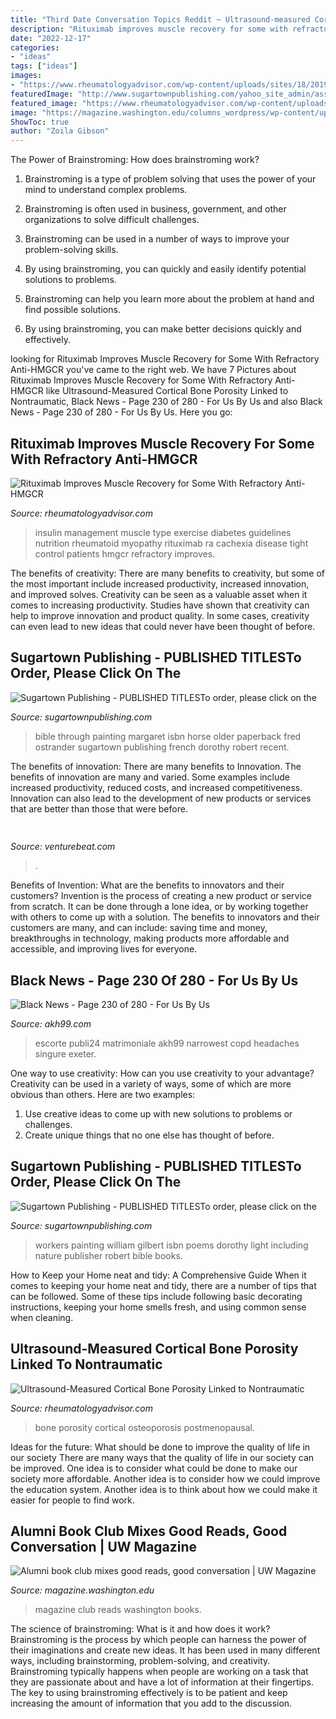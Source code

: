 ```yaml
---
title: "Third Date Conversation Topics Reddit ~ Ultrasound-measured Cortical Bone Porosity Linked To Nontraumatic"
description: "Rituximab improves muscle recovery for some with refractory anti-hmgcr"
date: "2022-12-17"
categories:
- "ideas"
tags: ["ideas"]
images:
- "https://www.rheumatologyadvisor.com/wp-content/uploads/sites/18/2019/01/thinkstockphotos465480234_1008677.jpg"
featuredImage: "http://www.sugartownpublishing.com/yahoo_site_admin/assets/images/It_Lasts_for_a_Moment_Horse_Cover22_page1_image3.336120139_std.jpg"
featured_image: "https://www.rheumatologyadvisor.com/wp-content/uploads/sites/18/2019/01/boneosteoporosisg911041622_1483525.jpg"
image: "https://magazine.washington.edu/columns_wordpress/wp-content/uploads/2021/01/books_og.jpg"
ShowToc: true
author: "Zoila Gibson"
---
```



The Power of Brainstroming: How does brainstroming work?
1. Brainstroming is a type of problem solving that uses the power of your mind to understand complex problems.
2. Brainstroming is often used in business, government, and other organizations to solve difficult challenges.

3. Brainstroming can be used in a number of ways to improve your problem-solving skills.

4. By using brainstroming, you can quickly and easily identify potential solutions to problems.

5. Brainstroming can help you learn more about the problem at hand and find possible solutions.

6. By using brainstroming, you can make better decisions quickly and effectively.

	

		
looking for Rituximab Improves Muscle Recovery for Some With Refractory Anti-HMGCR you've came to the right web. We have 7 Pictures about Rituximab Improves Muscle Recovery for Some With Refractory Anti-HMGCR like Ultrasound-Measured Cortical Bone Porosity Linked to Nontraumatic, Black News - Page 230 of 280 - For Us By Us and also Black News - Page 230 of 280 - For Us By Us. Here you go:
		
    
## Rituximab Improves Muscle Recovery For Some With Refractory Anti-HMGCR

<img loading=lazy src="https://www.rheumatologyadvisor.com/wp-content/uploads/sites/18/2019/01/thinkstockphotos465480234_1008677.jpg" onerror="this.onerror=null;this.src='https://tse1.mm.bing.net/th?id=OIP.a0SXdhGHOmKmR6xxErnP4AHaE7&amp;pid=15.1';" alt="Rituximab Improves Muscle Recovery for Some With Refractory Anti-HMGCR">

_Source: rheumatologyadvisor.com_

>insulin management muscle type exercise diabetes guidelines nutrition rheumatoid myopathy rituximab ra cachexia disease tight control patients hmgcr refractory improves. 

	

The benefits of creativity: There are many benefits to creativity, but some of the most important include increased productivity, increased innovation, and improved solves.
Creativity can be seen as a valuable asset when it comes to increasing productivity. Studies have shown that creativity can help to improve innovation and product quality. In some cases, creativity can even lead to new ideas that could never have been thought of before.

    
## Sugartown Publishing - PUBLISHED TITLESTo Order, Please Click On The

<img loading=lazy src="http://www.sugartownpublishing.com/yahoo_site_admin/assets/images/It_Lasts_for_a_Moment_Horse_Cover22_page1_image3.336120139_std.jpg" onerror="this.onerror=null;this.src='https://tse1.mm.bing.net/th?id=OIP.HFHioDOBpQ2HtlSl19lljgAAAA&amp;pid=15.1';" alt="Sugartown Publishing - PUBLISHED TITLESTo order, please click on the">

_Source: sugartownpublishing.com_

>bible through painting margaret isbn horse older paperback fred ostrander sugartown publishing french dorothy robert recent. 

	

The benefits of innovation: There are many benefits to Innovation.
The benefits of innovation are many and varied. Some examples include increased productivity, reduced costs, and increased competitiveness. Innovation can also lead to the development of new products or services that are better than those that were before.

    
## 

<img loading=lazy src="https://venturebeat.com/wp-content/uploads/2018/09/IMG_20180903_100317.jpg?w=664" onerror="this.onerror=null;this.src='https://tse4.mm.bing.net/th?id=OIP.RDcB-YLVyI_c210PUJidMgHaGr&amp;pid=15.1';" alt="">

_Source: venturebeat.com_

>. 

	

Benefits of Invention: What are the benefits to innovators and their customers?
Invention is the process of creating a new product or service from scratch. It can be done through a lone idea, or by working together with others to come up with a solution. The benefits to innovators and their customers are many, and can include: saving time and money, breakthroughs in technology, making products more affordable and accessible, and improving lives for everyone.

    
## Black News - Page 230 Of 280 - For Us By Us

<img loading=lazy src="http://www.akh99.com/wp-content/uploads/2017/06/12-facts-about-devon-you-probably-dont-know-2.jpg" onerror="this.onerror=null;this.src='https://tse3.mm.bing.net/th?id=OIP.o5hVtpq2TqeYHH7kSzQIPQHaE_&amp;pid=15.1';" alt="Black News - Page 230 of 280 - For Us By Us">

_Source: akh99.com_

>escorte publi24 matrimoniale akh99 narrowest copd headaches singure exeter. 

	

One way to use creativity: How can you use creativity to your advantage?
Creativity can be used in a variety of ways, some of which are more obvious than others. Here are two examples: 
1. Use creative ideas to come up with new solutions to problems or challenges.
2. Create unique things that no one else has thought of before.

    
## Sugartown Publishing - PUBLISHED TITLESTo Order, Please Click On The

<img loading=lazy src="http://sugartownpublishing.com/yahoo_site_admin/assets/images/Workers_comp_cover_300_dpi.69125142_std.jpg" onerror="this.onerror=null;this.src='https://tse4.mm.bing.net/th?id=OIP.53Egvqji2pXJa0mJqwiecgAAAA&amp;pid=15.1';" alt="Sugartown Publishing - PUBLISHED TITLESTo order, please click on the">

_Source: sugartownpublishing.com_

>workers painting william gilbert isbn poems dorothy light including nature publisher robert bible books. 

	

How to Keep your Home neat and tidy: A Comprehensive Guide
When it comes to keeping your home neat and tidy, there are a number of tips that can be followed. Some of these tips include following basic decorating instructions, keeping your home smells fresh, and using common sense when cleaning.

    
## Ultrasound-Measured Cortical Bone Porosity Linked To Nontraumatic

<img loading=lazy src="https://www.rheumatologyadvisor.com/wp-content/uploads/sites/18/2019/01/boneosteoporosisg911041622_1483525.jpg" onerror="this.onerror=null;this.src='https://tse4.mm.bing.net/th?id=OIP.V0OspsvaGABrDM3sp5yxOwHaEK&amp;pid=15.1';" alt="Ultrasound-Measured Cortical Bone Porosity Linked to Nontraumatic">

_Source: rheumatologyadvisor.com_

>bone porosity cortical osteoporosis postmenopausal. 

	

Ideas for the future: What should be done to improve the quality of life in our society
There are many ways that the quality of life in our society can be improved. One idea is to consider what could be done to make our society more affordable. Another idea is to consider how we could improve the education system. Another idea is to think about how we could make it easier for people to find work.

    
## Alumni Book Club Mixes Good Reads, Good Conversation | UW Magazine

<img loading=lazy src="https://magazine.washington.edu/columns_wordpress/wp-content/uploads/2021/01/books_og.jpg" onerror="this.onerror=null;this.src='https://tse2.mm.bing.net/th?id=OIP.OdGbvw2ZEGSOnefxWOqOCAHaD4&amp;pid=15.1';" alt="Alumni book club mixes good reads, good conversation | UW Magazine">

_Source: magazine.washington.edu_

>magazine club reads washington books. 

	

The science of brainstroming: What is it and how does it work?
Brainstroming is the process by which people can harness the power of their imaginations and create new ideas. It has been used in many different ways, including brainstorming, problem-solving, and creativity. Brainstroming typically happens when people are working on a task that they are passionate about and have a lot of information at their fingertips. The key to using brainstroming effectively is to be patient and keep increasing the amount of information that you add to the discussion.

